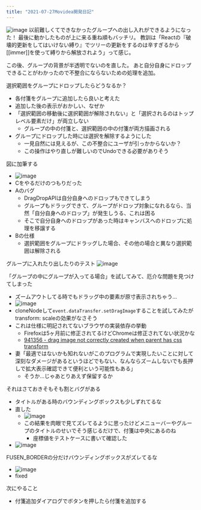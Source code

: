 ```yaml
---
title: "2021-07-27Movidea開発日記"
---
```


![image](https://gyazo.com/eef32a81fb1ce4968435b142ea186569/thumb/1000)
以前難しくてできなかったグループへの出し入れができるようになった！
最後に動かしたものが上に来る重ね順もバッチリ。
教訓は「Reactの『破壊的更新をしてはいけない縛り』でツリーの更新をするのは辛すぎるから[[immer]]を使って縛りから解放されよう」って感じ。

この後、グループの背景が半透明でないのを直した。
あと自分自身にドロップできることがわかったので不整合にならないための処理を追加。

選択範囲をグループにドロップしたらどうなるか？
- 各付箋をグループに追加したら良いと考えた
- 追加した後の表示がおかしい、なぜか
- 「選択範囲の移動後に選択範囲が解除されない」と「選択されるのはトップレベル要素だけ」が両立しない
    - グループの中の付箋と、選択範囲の中の付箋が両方描画される
- グループにドロップした時には選択を解除するようにした
    - 一見自然には見えるが、この不整合にユーザが引っかからないか？
    - この操作はやり直しが難しいのでUndoできる必要がありそう

図に加筆する
- ![image](https://gyazo.com/6a0a42a36fde5cddbfedf72d05c6b487/thumb/1000)
- Cをやるだけのつもりだった
- Aのバグ
    - DragDropAPIは自分自身へのドロップもできてしまう
    - グループもドラッグできて、グループがドロップ対象になれるなら、当然「自分自身へのドロップ」が発生しうる、これは困る
    - そこで自分自身へのドロップがあった時はキャンバスへのドロップに処理を移譲する
- Bの仕様
    - 選択範囲をグループにドラッグした場合、その他の場合と異なり選択範囲は解除される

グループに入れたり出したりのテスト
![image](https://gyazo.com/e0c8f415236881280aba892e04de5033/thumb/1000)

「グループの中にグループが入ってる場合」を試してみて、厄介な問題を見つけてしまった
- ズームアウトしてる時でもドラッグ中の要素が原寸表示されちゃう…
- ![image](https://gyazo.com/7db474bb252d1697f0830a570bc63610/thumb/1000)
- cloneNodeして`event.dataTransfer.setDragImage`することを試してみたがtransform: scaleの効果がなさそう
- これは仕様に明記されてないブラウザの実装依存の挙動
    - Firefoxは5ヶ月前に修正されてるけどChromeは修正されてない状況かな
    - [941356 - drag image not correctly created when parent has css transform](https://bugzilla.mozilla.org/show_bug.cgi?id=941356)
- 妻「最適ではないかも知れないがこのプログラムで実現したいことに対して深刻なダメージがあるというほどでもない、なんならズームしないでも長押しで拡大表示確認できて便利という可能性もある」
    - そうか…じゃあとりあえず保留するか

それはさておきそもそも割とバグがある
- タイトルがある時のバウンディングボックスも少しずれてるな
- 直した
    - ![image](https://gyazo.com/9f2fb2546b2e6feb0d79d935bf6c4461/thumb/1000)
    - この結果を肉眼で見てズレてるように思ったけどメニューバーやグループのタイトルのせいでそう感じるだけで、付箋は中央にあるのね
        - 座標値をテストケースに書いて確認した
- ![image](https://gyazo.com/1aebfcfa006e28f8a2dbd915a86be17e/thumb/1000)

FUSEN_BORDERの分だけバウンディングボックスがズレてるな
- ![image](https://gyazo.com/56c895d33935467414840489cad708d0/thumb/1000)
- fixed

次にやること
- 付箋追加ダイアログでボタンを押したら付箋を追加する

